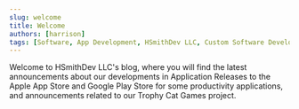 ```yaml
---
slug: welcome
title: Welcome
authors: [harrison]
tags: [Software, App Development, HSmithDev LLC, Custom Software Development, Trophy Cat Games]
---
```


Welcome to HSmithDev LLC's blog, where you will find the latest announcements about our developments in Application Releases to the Apple App Store and Google Play Store for some productivity applications, and announcements related to our Trophy Cat Games project. 
